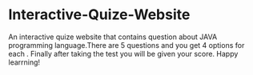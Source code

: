 # Interactive-Quize-Website
An interactive quize website that contains question about JAVA programming language.There are 5 questions and you get 4 options for each . Finally after taking the test you will be given your score. Happy learrning!
